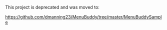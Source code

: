 This project is deprecated and was moved to:

https://github.com/dmanning23/MenuBuddy/tree/master/MenuBuddySample
